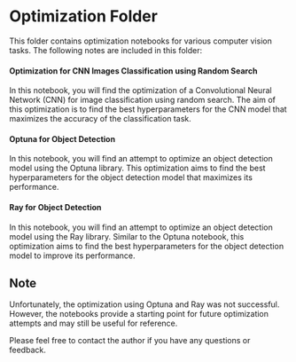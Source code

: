 # Optimization Folder
This folder contains optimization notebooks for various computer vision tasks. The following notes are included in this folder:

#### Optimization for CNN Images Classification using Random Search
In this notebook, you will find the optimization of a Convolutional Neural Network (CNN) for image classification using random search. The aim of this optimization is to find the best hyperparameters for the CNN model that maximizes the accuracy of the classification task.

#### Optuna for Object Detection
In this notebook, you will find an attempt to optimize an object detection model using the Optuna library. This optimization aims to find the best hyperparameters for the object detection model that maximizes its performance.

#### Ray for Object Detection
In this notebook, you will find an attempt to optimize an object detection model using the Ray library. Similar to the Optuna notebook, this optimization aims to find the best hyperparameters for the object detection model to improve its performance.

## Note
Unfortunately, the optimization using Optuna and Ray was not successful. However, the notebooks provide a starting point for future optimization attempts and may still be useful for reference.

Please feel free to contact the author if you have any questions or feedback.



